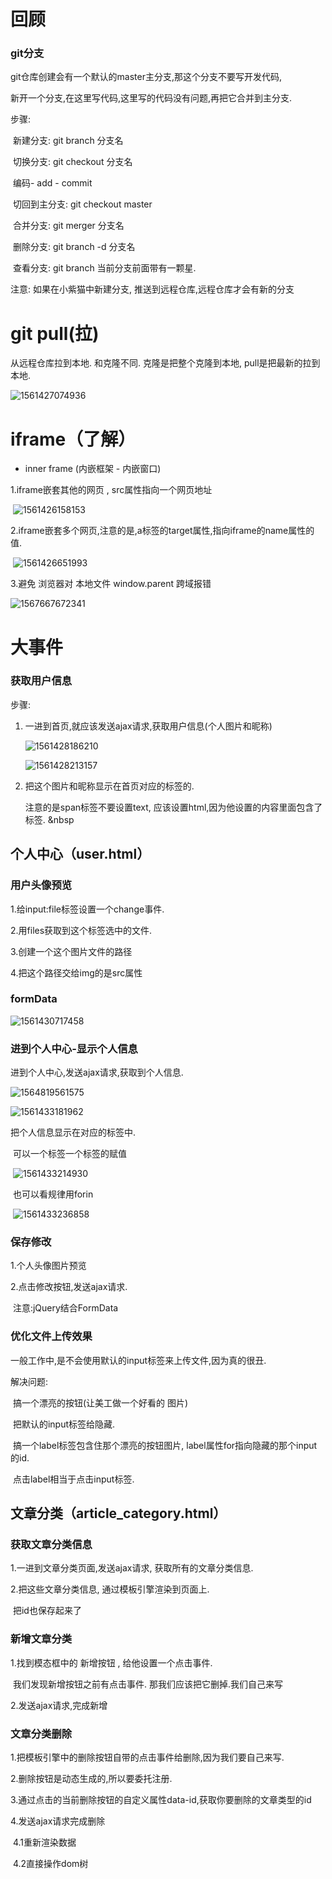 

# 回顾

### git分支

git仓库创建会有一个默认的master主分支,那这个分支不要写开发代码,

新开一个分支,在这里写代码,这里写的代码没有问题,再把它合并到主分支.

步骤:

​    新建分支: git branch 分支名

​    切换分支: git checkout 分支名

​    编码- add - commit

​    切回到主分支: git checkout  master

​    合并分支:   git merger 分支名

​    删除分支: git branch -d  分支名

​     查看分支: git branch    当前分支前面带有一颗星.

注意: 如果在小紫猫中新建分支, 推送到远程仓库,远程仓库才会有新的分支

# git pull(拉)

从远程仓库拉到本地. 和克隆不同. 克隆是把整个克隆到本地, pull是把最新的拉到本地.

 ![1561427074936](assets/1561427074936.png)

# iframe（了解） 

+ inner frame (内嵌框架 - 内嵌窗口)

1.iframe嵌套其他的网页 ,  src属性指向一个网页地址

​	![1561426158153](assets/1561426158153.png)

2.iframe嵌套多个网页,注意的是,a标签的target属性,指向iframe的name属性的值.

​	![1561426651993](assets/1561426651993.png)

3.避免 浏览器对 本地文件 window.parent 跨域报错

![1567667672341](assets/1567667672341.png)

# 大事件

### 获取用户信息

步骤:

1. 一进到首页,就应该发送ajax请求,获取用户信息(个人图片和昵称)

    ![1561428186210](assets/1561428186210.png)

   ![1561428213157](assets/1561428213157.png)

   

2. 把这个图片和昵称显示在首页对应的标签的.

   注意的是span标签不要设置text, 应该设置html,因为他设置的内容里面包含了标签. &nbsp

   

## 个人中心（user.html）

### 用户头像预览

1.给input:file标签设置一个change事件.

2.用files获取到这个标签选中的文件.

3.创建一个这个图片文件的路径

4.把这个路径交给img的是src属性

### formData

![1561430717458](assets/1561430717458.png)

### 进到个人中心-显示个人信息

进到个人中心,发送ajax请求,获取到个人信息.

![1564819561575](大事件.assets/1564819561575.png)

  ![1561433181962](assets/1561433181962.png)

把个人信息显示在对应的标签中.

​	可以一个标签一个标签的赋值

​		![1561433214930](assets/1561433214930.png)

​     也可以看规律用forin

​	![1561433236858](assets/1561433236858.png)

### 保存修改

1.个人头像图片预览

2.点击修改按钮,发送ajax请求.

​	注意:jQuery结合FormData

### 优化文件上传效果

一般工作中,是不会使用默认的input标签来上传文件,因为真的很丑.

解决问题:

​      搞一个漂亮的按钮(让美工做一个好看的 图片)

​      把默认的input标签给隐藏.

​      搞一个label标签包含住那个漂亮的按钮图片, label属性for指向隐藏的那个input的id.

​              点击label相当于点击input标签.

## 文章分类（article_category.html）

### 获取文章分类信息

1.一进到文章分类页面,发送ajax请求, 获取所有的文章分类信息.

2.把这些文章分类信息, 通过模板引擎渲染到页面上.

​       把id也保存起来了



### 新增文章分类

1.找到模态框中的 新增按钮 , 给他设置一个点击事件.

​    我们发现新增按钮之前有点击事件. 那我们应该把它删掉.我们自己来写

2.发送ajax请求,完成新增



### 文章分类删除

1.把模板引擎中的删除按钮自带的点击事件给删除,因为我们要自己来写.

2.删除按钮是动态生成的,所以要委托注册.

3.通过点击的当前删除按钮的自定义属性data-id,获取你要删除的文章类型的id

4.发送ajax请求完成删除

​      4.1重新渲染数据

​      4.2直接操作dom树







​    





